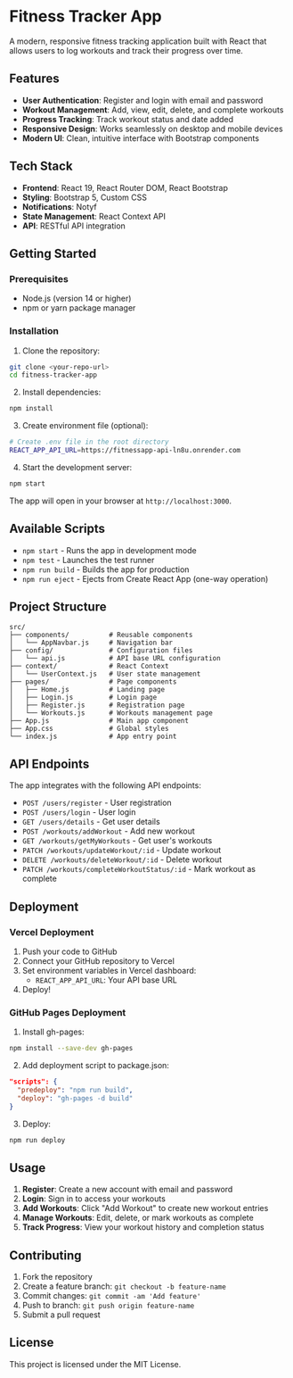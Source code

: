 # Fitness Tracker App

A modern, responsive fitness tracking application built with React that allows users to log workouts and track their progress over time.

## Features

- **User Authentication**: Register and login with email and password
- **Workout Management**: Add, view, edit, delete, and complete workouts
- **Progress Tracking**: Track workout status and date added
- **Responsive Design**: Works seamlessly on desktop and mobile devices
- **Modern UI**: Clean, intuitive interface with Bootstrap components

## Tech Stack

- **Frontend**: React 19, React Router DOM, React Bootstrap
- **Styling**: Bootstrap 5, Custom CSS
- **Notifications**: Notyf
- **State Management**: React Context API
- **API**: RESTful API integration

## Getting Started

### Prerequisites

- Node.js (version 14 or higher)
- npm or yarn package manager

### Installation

1. Clone the repository:
```bash
git clone <your-repo-url>
cd fitness-tracker-app
```

2. Install dependencies:
```bash
npm install
```

3. Create environment file (optional):
```bash
# Create .env file in the root directory
REACT_APP_API_URL=https://fitnessapp-api-ln8u.onrender.com
```

4. Start the development server:
```bash
npm start
```

The app will open in your browser at `http://localhost:3000`.

## Available Scripts

- `npm start` - Runs the app in development mode
- `npm test` - Launches the test runner
- `npm run build` - Builds the app for production
- `npm run eject` - Ejects from Create React App (one-way operation)

## Project Structure

```
src/
├── components/          # Reusable components
│   └── AppNavbar.js     # Navigation bar
├── config/              # Configuration files
│   └── api.js           # API base URL configuration
├── context/             # React Context
│   └── UserContext.js   # User state management
├── pages/               # Page components
│   ├── Home.js          # Landing page
│   ├── Login.js         # Login page
│   ├── Register.js      # Registration page
│   └── Workouts.js      # Workouts management page
├── App.js               # Main app component
├── App.css              # Global styles
└── index.js             # App entry point
```

## API Endpoints

The app integrates with the following API endpoints:

- `POST /users/register` - User registration
- `POST /users/login` - User login
- `GET /users/details` - Get user details
- `POST /workouts/addWorkout` - Add new workout
- `GET /workouts/getMyWorkouts` - Get user's workouts
- `PATCH /workouts/updateWorkout/:id` - Update workout
- `DELETE /workouts/deleteWorkout/:id` - Delete workout
- `PATCH /workouts/completeWorkoutStatus/:id` - Mark workout as complete

## Deployment

### Vercel Deployment

1. Push your code to GitHub
2. Connect your GitHub repository to Vercel
3. Set environment variables in Vercel dashboard:
   - `REACT_APP_API_URL`: Your API base URL
4. Deploy!

### GitHub Pages Deployment

1. Install gh-pages:
```bash
npm install --save-dev gh-pages
```

2. Add deployment script to package.json:
```json
"scripts": {
  "predeploy": "npm run build",
  "deploy": "gh-pages -d build"
}
```

3. Deploy:
```bash
npm run deploy
```

## Usage

1. **Register**: Create a new account with email and password
2. **Login**: Sign in to access your workouts
3. **Add Workouts**: Click "Add Workout" to create new workout entries
4. **Manage Workouts**: Edit, delete, or mark workouts as complete
5. **Track Progress**: View your workout history and completion status

## Contributing

1. Fork the repository
2. Create a feature branch: `git checkout -b feature-name`
3. Commit changes: `git commit -am 'Add feature'`
4. Push to branch: `git push origin feature-name`
5. Submit a pull request

## License

This project is licensed under the MIT License.